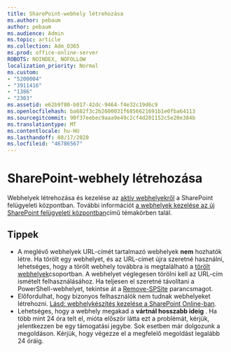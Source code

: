 ```yaml
---
title: SharePoint-webhely létrehozása
ms.author: pebaum
author: pebaum
ms.audience: Admin
ms.topic: article
ms.collection: Adm_O365
ms.prod: office-online-server
ROBOTS: NOINDEX, NOFOLLOW
localization_priority: Normal
ms.custom:
- "5200004"
- "3911416"
- "1386"
- "2303"
ms.assetid: e62b9f80-b017-42dc-9464-f4e32c19d6c9
ms.openlocfilehash: ba682f3c2b2600031f6856621691b1e0fba64113
ms.sourcegitcommit: 90f37eebec9aaa9e49c2cf4d201152c5e20e384b
ms.translationtype: MT
ms.contentlocale: hu-HU
ms.lasthandoff: 08/17/2020
ms.locfileid: "46786567"
---
```

# <a name="create-a-sharepoint-site"></a>SharePoint-webhely létrehozása

Webhelyek létrehozása és kezelése az [aktív webhelyekről](https://admin.microsoft.com/sharepoint?page=sitemanagement&modern=true) a SharePoint felügyeleti központban. További információt [a webhelyek kezelése az új SharePoint felügyeleti központban](https://docs.microsoft.com/sharepoint/manage-site-creation)című témakörben talál. 

## <a name="tips"></a>Tippek

- A meglévő webhelyek URL-címét tartalmazó webhelyek **nem** hozhatók létre. Ha törölt egy webhelyet, és az URL-címet újra szeretné használni, lehetséges, hogy a törölt webhely továbbra is megtalálható a [törölt webhelyek](https://admin.microsoft.com/sharepoint?page=recyclebin&modern=true)csoportban. A webhelyet véglegesen törölni kell az URL-cím ismételt felhasználásához. Ha teljesen el szeretné távolítani a PowerShell-webhelyet, tekintse át a [Remove-SPSite](https://docs.microsoft.com/sharepoint/manage-sites-in-new-admin-center#delete-a-site) parancsmagot.
- Előfordulhat, hogy bizonyos felhasználók nem tudnak webhelyeket létrehozni. [Lásd: webhelykészítés kezelése a SharePoint Online-ban](https://docs.microsoft.com/sharepoint/manage-site-creation).
- Lehetséges, hogy a webhely megakad a **vártnál hosszabb ideig** . Ha több mint 24 óra telt el, mióta először látta ezt a problémát, kérjük, jelentkezzen be egy támogatási jegybe. Sok esetben már dolgozunk a megoldáson. Kérjük, hogy végezze el a megfelelő megoldást legalább 24 óráig.

